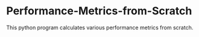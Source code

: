 # Performance-Metrics-from-Scratch
This python program calculates various performance metrics from scratch.
